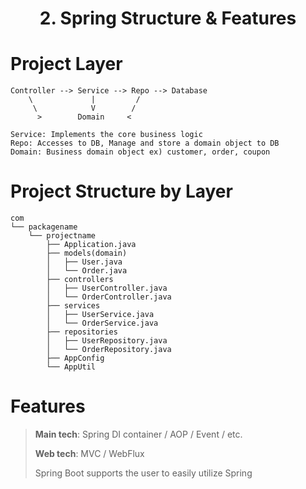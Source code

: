 <!-- HEADER -->
<div align="center">
  <h1 align="center">2. Spring Structure & Features</h1>
</div>

# Project Layer
```shell
Controller --> Service --> Repo --> Database
    \             |         /
     \            V        /
      >        Domain     <
      
Service: Implements the core business logic
Repo: Accesses to DB, Manage and store a domain object to DB
Domain: Business domain object ex) customer, order, coupon
```

# Project Structure by Layer
```
com
└── packagename
    └── projectname
        ├── Application.java
        ├── models(domain)
        │   ├── User.java
        │   └── Order.java
        ├── controllers
        │   ├── UserController.java
        │   └── OrderController.java
        ├── services
        │   ├── UserService.java
        │   └── OrderService.java
        ├── repositories
        │   ├── UserRepository.java
        │   └── OrderRepository.java 
        ├── AppConfig
        └── AppUtil
```

# Features
> **Main tech**: Spring DI container / AOP / Event / etc.
> 
> **Web tech**: MVC / WebFlux
> 
> Spring Boot supports the user to easily utilize Spring